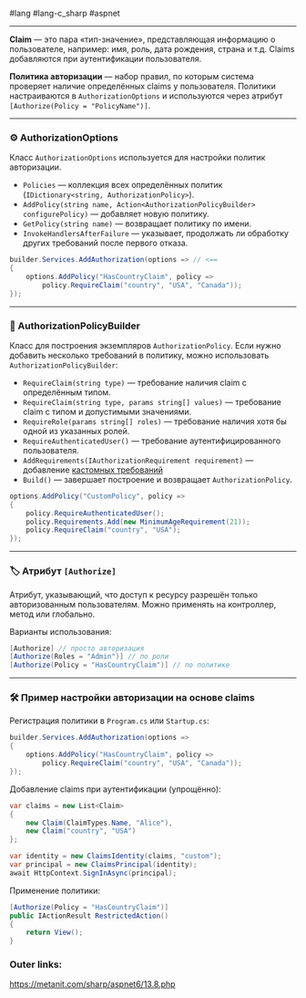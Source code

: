 #lang #lang-c_sharp #aspnet

---
**Claim** — это пара «тип-значение», представляющая информацию о пользователе, например: имя, роль, дата рождения, страна и т.д. Claims добавляются при аутентификации пользователя.

**Политика авторизации** — набор правил, по которым система проверяет наличие определённых claims у пользователя. Политики настраиваются в `AuthorizationOptions` и используются через атрибут `[Authorize(Policy = "PolicyName")]`.

---
### ⚙️ AuthorizationOptions
Класс `AuthorizationOptions` используется для настройки политик авторизации.
- `Policies` — коллекция всех определённых политик (`IDictionary<string, AuthorizationPolicy>`).
- `AddPolicy(string name, Action<AuthorizationPolicyBuilder> configurePolicy)` — добавляет новую политику.
- `GetPolicy(string name)` — возвращает политику по имени.
- `InvokeHandlersAfterFailure` — указывает, продолжать ли обработку других требований после первого отказа.

```csharp
builder.Services.AddAuthorization(options => // <==
{
    options.AddPolicy("HasCountryClaim", policy =>
        policy.RequireClaim("country", "USA", "Canada"));
});
```

---
### 🧱 AuthorizationPolicyBuilder
Класс для построения экземпляров `AuthorizationPolicy`.
Если нужно добавить несколько требований в политику, можно использовать `AuthorizationPolicyBuilder`:
- `RequireClaim(string type)` — требование наличия claim с определённым типом.
- `RequireClaim(string type, params string[] values)` — требование claim с типом и допустимыми значениями.
- `RequireRole(params string[] roles)` — требование наличия хотя бы одной из указанных ролей.
- `RequireAuthenticatedUser()` — требование аутентифицированного пользователя.
- `AddRequirements(IAuthorizationRequirement requirement)` — добавление [кастомных требований](2.%20Frameworks/С-sharp%20-%20ASP.NET/ASP.NET%20Core/12.%20Аутентификация%20и%20авторизация/8.%20Кастомные%20claims-политики%20авторизации.md)
- `Build()` — завершает построение и возвращает `AuthorizationPolicy`.

```csharp
options.AddPolicy("CustomPolicy", policy =>
{
    policy.RequireAuthenticatedUser();
    policy.Requirements.Add(new MinimumAgeRequirement(21));
    policy.RequireClaim("country", "USA");
});
```

---
### 🏷 Атрибут `[Authorize]`
Атрибут, указывающий, что доступ к ресурсу разрешён только авторизованным пользователям.
Можно применять на контроллер, метод или глобально.

Варианты использования:
```csharp
[Authorize] // просто авторизация
[Authorize(Roles = "Admin")] // по роли
[Authorize(Policy = "HasCountryClaim")] // по политике
```

---

### 🛠 Пример настройки авторизации на основе claims

Регистрация политики в `Program.cs` или `Startup.cs`:
```csharp
builder.Services.AddAuthorization(options =>
{
    options.AddPolicy("HasCountryClaim", policy =>
        policy.RequireClaim("country", "USA", "Canada"));
});
```
Добавление claims при аутентификации (упрощённо):
```csharp
var claims = new List<Claim>
{
    new Claim(ClaimTypes.Name, "Alice"),
    new Claim("country", "USA")
};

var identity = new ClaimsIdentity(claims, "custom");
var principal = new ClaimsPrincipal(identity);
await HttpContext.SignInAsync(principal);
```
Применение политики:
```csharp
[Authorize(Policy = "HasCountryClaim")]
public IActionResult RestrictedAction()
{
    return View();
}
```



### Outer links:
https://metanit.com/sharp/aspnet6/13.8.php
